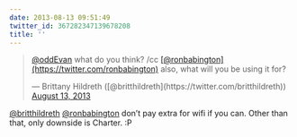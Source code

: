 ```yaml
---
date: 2013-08-13 09:51:49
twitter_id: 367282347139678208
title: ''
---
```


<blockquote class="twitter-tweet"><p lang="en" dir="ltr"><a href="https://twitter.com/oddEvan?ref_src=twsrc%5Etfw">@oddEvan</a> what do you think? /cc <a href="https://twitter.com/ronbabington?ref_src=twsrc%5Etfw">[@ronbabington](https://twitter.com/ronbabington)</a> also, what will you be using it for?</p>&mdash; Brittany Hildreth ([@britthildreth](https://twitter.com/britthildreth)) <a href="https://twitter.com/britthildreth/status/367281776907264000?ref_src=twsrc%5Etfw">August 13, 2013</a></blockquote>
<script async src="https://platform.twitter.com/widgets.js" charset="utf-8"></script>

[@britthildreth](https://twitter.com/britthildreth) [@ronbabington](https://twitter.com/ronbabington) don’t pay extra for wifi if you can. Other than that, only downside is Charter. :P
